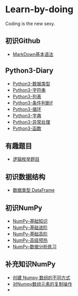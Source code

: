 # Learn-by-doing
Coding is the new sexy.

## 初识Github
* [MarkDown基本语法](https://github.com/tywcx/Learn-by-doing/blob/main/MarkDown%E5%9F%BA%E6%9C%AC%E8%AF%AD%E6%B3%95.md) 

## Python3-Diary
* [Python3-数据类型](https://github.com/tywcx/Learn-by-doing/blob/main/Python3-%E6%95%B0%E6%8D%AE%E7%B1%BB%E5%9E%8B.md)
* [Python3-字符串](https://github.com/tywcx/Learn-by-doing/blob/main/Python3-%E5%AD%97%E7%AC%A6%E4%B8%B2.md)
* [Python3-列表](https://github.com/tywcx/Learn-by-doing/blob/main/Python3-%E5%88%97%E8%A1%A8.md)
* [Python3-条件判断if](https://github.com/tywcx/Learn-by-doing/blob/main/Python3-%E6%9D%A1%E4%BB%B6%E5%88%A4%E6%96%ADif.md)
* [Python3-循环](https://github.com/tywcx/Learn-by-doing/blob/main/Python3-%E5%BE%AA%E7%8E%AF.md)
* [Python3-字典](https://github.com/tywcx/Learn-by-doing/blob/main/Python3-%E5%AD%97%E5%85%B8.md)
* [Python3-异常处理](https://github.com/tywcx/Learn-by-doing/blob/main/Python3-%E5%BC%82%E5%B8%B8%E5%A4%84%E7%90%86.md)
* [Python3-函数](https://github.com/tywcx/Learn-by-doing/blob/main/Python3-%E5%87%BD%E6%95%B0.md)

## 有趣题目
* [逻辑枚举题目](https://github.com/tywcx/Learn-by-doing/blob/main/%E9%80%BB%E8%BE%91%E6%9E%9A%E4%B8%BE%E9%A2%98%E7%9B%AE.md)

## 初识数据结构
* [数据类型 DataFrame](https://github.com/tywcx/Learn-by-doing/blob/main/%E6%95%B0%E6%8D%AE%E7%BB%93%E6%9E%84-DataFrame.md)


## 初识NumPy
* [NumPy-基础知识](https://github.com/tywcx/Learn-by-doing/blob/main/NumPy-%E5%9F%BA%E7%A1%80%E7%9F%A5%E8%AF%86.md)
* [NumPy-基础进阶](https://github.com/tywcx/Learn-by-doing/blob/main/NumPy-%E5%9F%BA%E7%A1%80%E8%BF%9B%E9%98%B6.md)
* [NumPy-基础高阶](https://github.com/tywcx/Learn-by-doing/blob/main/NumPy-%E5%9F%BA%E7%A1%80%E9%AB%98%E9%98%B6.md)
* [NumPy-高级预热](https://github.com/tywcx/Learn-by-doing/blob/main/NumPy-%E9%AB%98%E7%BA%A7%E9%A2%84%E7%83%AD.md)
* [NumPy-数据分析练习](https://github.com/tywcx/Learn-by-doing/blob/main/NumPy-%E6%95%B0%E6%8D%AE%E5%88%86%E6%9E%90%E7%BB%83%E4%B9%A0.md)

## 补充知识NumPy
* [创建 Numpy 数组的不同方式](https://github.com/tywcx/Learn-by-doing/blob/main/NumPy-%E5%88%9B%E5%BB%BANumpy%E6%95%B0%E7%BB%84%E7%9A%84%E4%B8%8D%E5%90%8C%E6%96%B9%E5%BC%8F.md)
* [对Numpy数组元素的复制操作](https://github.com/tywcx/Learn-by-doing/blob/main/NumPy-%E5%AF%B9Numpy%E6%95%B0%E7%BB%84%E5%85%83%E7%B4%A0%E7%9A%84%E5%A4%8D%E5%88%B6%E6%93%8D%E4%BD%9C.md)
* 
